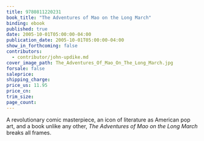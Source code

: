```yaml
---
title: 9780811220231
book_title: "The Adventures of Mao on the Long March"
binding: ebook
published: true
date: 2005-10-01T05:00:00-04:00
publication_date: 2005-10-01T05:00:00-04:00
show_in_forthcoming: false
contributors:
  - contributor/john-updike.md
cover_image_path: The_Adventures_Of_Mao_On_The_Long_March.jpg
forsale: false
saleprice:
shipping_charge:
price_us: 11.95
price_cn:
trim_size:
page_count:
---
```

A revolutionary comic masterpiece, an icon of literature as American pop art, and a book unlike any other, _The Adventures of Mao on the Long March_ breaks all frames.

